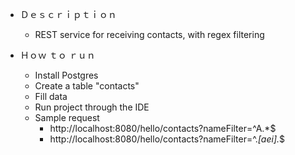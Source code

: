 * Ｄｅｓｃｒｉｐｔｉｏｎ
    * REST service for receiving contacts, with regex filtering

* Ｈｏｗ ｔｏ ｒｕｎ
    * Install Postgres
    * Create a table "contacts"
    * Fill data
    * Run project through the IDE
    * Sample request
        * http://localhost:8080/hello/contacts?nameFilter=^A.*$
        * http://localhost:8080/hello/contacts?nameFilter=^.*[aei].*$